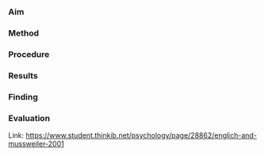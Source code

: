 ### Aim

### Method

### Procedure 

### Results 

### Finding 

### Evaluation 

Link: https://www.student.thinkib.net/psychology/page/28862/englich-and-mussweiler-2001
